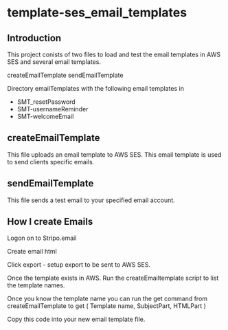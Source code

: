 # template-ses_email_templates

## Introduction

This project conists of two files to load and test the email templates in AWS SES and several email templates.

createEmailTemplate
sendEmailTemplate

Directory emailTemplates with the following email templates in
- SMT_resetPassword
- SMT-usernameReminder
- SMT-welcomeEmail

## createEmailTemplate

This file uploads an email template to AWS SES. This email template is used to send clients specific emails.

## sendEmailTemplate

This file sends a test email to your specified email account.

## How I create Emails

Logon on to Stripo.email

Create email html

Click export - setup export to be sent to AWS SES.

Once the template exists in AWS. Run the createEmailtemplate script to list the template names.

Once you know the template name you can run the get command from createEmailTemplate to get ( Template name, SubjectPart, HTMLPart )

Copy this code into your new email template file.
